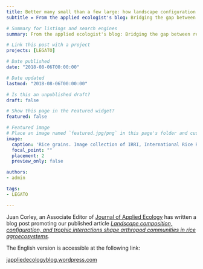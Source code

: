 ```yaml
---
title: Better many small than a few large: how landscape configuration affects arthropod communities in rice agroecosystems.
subtitle = From the applied ecologist's blog: Bridging the gap between researchers, and practitioners, and policymakers.

# Summary for listings and search engines
summary: From the applied ecologist's blog: Bridging the gap between researchers, and practitioners, and policymakers

# Link this post with a project
projects: [LEGATO]

# Date published
date: "2018-08-06T00:00:00"

# Date updated
lastmod: "2018-08-06T00:00:00"

# Is this an unpublished draft?
draft: false

# Show this page in the Featured widget?
featured: false

# Featured image
# Place an image named `featured.jpg/png` in this page's folder and customize its options here.
image:
  caption: 'Rice grains. Image collection of IRRI, International Rice Research Institute: [**via Wikimedia Commons**](https://jappliedecologyblog.files.wordpress.com/2018/08/rice-grains-e1533199378390.jpg?w=816)'
  focal_point: ""
  placement: 2
  preview_only: false

authors:
- admin

tags:
- LEGATO

---
```


Juan Corley, an Associate Editor of [Journal of Applied Ecology](https://besjournals.onlinelibrary.wiley.com/journal/13652664) has written a blog post promoting our published article [*Landscape composition, configuration, and trophic interactions shape arthropod communities in rice agroecosystems*](https://drive.google.com/open?id=12IQrzhDpbmnT2aNFLtJc9yBn3avBCkJg).

The English version is accessible at the following link: 

[jappliedecologyblog.wordpress.com](https://jappliedecologyblog.wordpress.com/2018/08/07/better-many-small-than-a-few-large-rice-agroecosystems)
